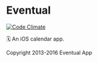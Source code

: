 # Eventual

[![Code Climate](https://codeclimate.com/github/hlfcoding/Eventual/badges/gpa.svg)](https://codeclimate.com/github/hlfcoding/Eventual)

:spiral_calendar: An iOS calendar app.

Copyright 2013-2016 Eventual App
